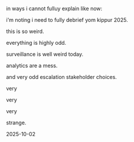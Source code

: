 in ways i cannot fulluy explain like now:  

i'm noting i need to fully debrief yom kippur 2025.  

this is so weird.  

everything is highly odd.  

surveillance is well weird today.  

analytics are a mess.  

and very odd escalation stakeholder choices.  

very  

very  

very  

strange.  

2025-10-02
